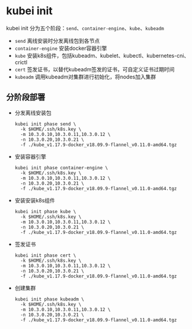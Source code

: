 # kubei init

kubei init 分为五个阶段：`send`、`container-engine`、`kube`、`kubeadm`  
- `send` 离线安装时分发离线包到各节点
- `container-engine` 安装docker容器引擎
- `kube` 安装k8s组件，包括kubeadm、kubelet、kubectl、kubernetes-cni、crictl
- `cert` 签发证书，以替代kubeadm签发的证书，可自定义证书过期时间
- `kubeadm` 调用kubeadm对集群进行初始化，将nodes加入集群



## 分阶段部署

- 分发离线安装包

  ```
  kubei init phase send \
    -k $HOME/.ssh/k8s.key \
    -m 10.3.0.10,10.3.0.11,10.3.0.12 \
    -n 10.3.0.20,10.3.0.21 \
    -f ./kube_v1.17.9-docker_v18.09.9-flannel_v0.11.0-amd64.tgz
  ```

- 安装容器引擎

  ```
  kubei init phase container-engine \
    -k $HOME/.ssh/k8s.key \
    -m 10.3.0.10,10.3.0.11,10.3.0.12 \
    -n 10.3.0.20,10.3.0.21 \
    -f ./kube_v1.17.9-docker_v18.09.9-flannel_v0.11.0-amd64.tgz
  ```

- 安装安装k8s组件

  ```
  kubei init phase kube \
    -k $HOME/.ssh/k8s.key \
    -m 10.3.0.10,10.3.0.11,10.3.0.12 \
    -n 10.3.0.20,10.3.0.21 \
    -f ./kube_v1.17.9-docker_v18.09.9-flannel_v0.11.0-amd64.tgz
  ```

- 签发证书

  ```
  kubei init phase cert \
    -k $HOME/.ssh/k8s.key \
    -m 10.3.0.10,10.3.0.11,10.3.0.12 \
    -n 10.3.0.20,10.3.0.21 \
    -f ./kube_v1.17.9-docker_v18.09.9-flannel_v0.11.0-amd64.tgz
  ```

- 创建集群

  ```
  kubei init phase kubeadm \
    -k $HOME/.ssh/k8s.key \
    -m 10.3.0.10,10.3.0.11,10.3.0.12 \
    -n 10.3.0.20,10.3.0.21 \
    -f ./kube_v1.17.9-docker_v18.09.9-flannel_v0.11.0-amd64.tgz
  ```

